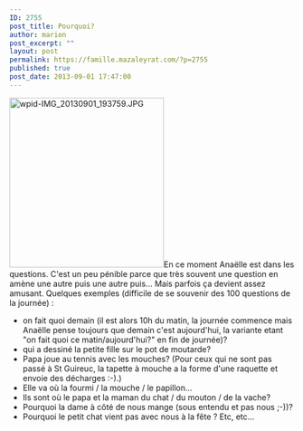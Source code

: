 ```yaml
---
ID: 2755
post_title: Pourquoi?
author: marion
post_excerpt: ""
layout: post
permalink: https://famille.mazaleyrat.com/?p=2755
published: true
post_date: 2013-09-01 17:47:00
---
```

<a href="http://famille.mazaleyrat.com/wp-content/uploads/2013/09/wpid-IMG_20130901_193759.jpg"><img src="http://famille.mazaleyrat.com/wp-content/uploads/2013/09/wpid-IMG_20130901_193759-273x300.jpg" alt="wpid-IMG_20130901_193759.JPG" width="273" height="300" class="alignleft size-medium wp-image-2767" /></a>En ce moment Anaëlle est dans les questions. C'est un peu pénible parce que très souvent une question en amène une autre puis une autre puis...
Mais parfois ça devient assez amusant. Quelques exemples (difficile de se souvenir des 100 questions de la journée) :
* on fait quoi demain (il est alors 10h du matin, la journée commence mais Anaëlle pense toujours que demain c'est aujourd'hui, la variante etant "on fait quoi ce matin/aujourd'hui?" en fin de journée)?
* qui a dessiné la petite fille sur le pot de moutarde?
* Papa joue au tennis avec les mouches? (Pour ceux qui ne sont pas passé à St Guireuc, la tapette à mouche a la forme d'une raquette et envoie des décharges :-).)
* Elle va où la fourmi / la mouche / le papillon...
* Ils sont où le papa et la maman du chat / du mouton / de la vache?
* Pourquoi la dame à côté de nous mange (sous entendu et pas nous ;-))?
* Pourquoi le petit chat vient pas avec nous à la fête ?
Etc, etc...